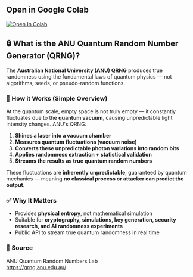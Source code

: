 ## Open in Google Colab
[![Open In Colab](https://colab.research.google.com/assets/colab-badge.svg)](
https://colab.research.google.com/github/jahaltom/Quantum-Computing/blob/main/QRNG/ANU/ANU_QRNG.ipynb
)

## 🔒 What is the ANU Quantum Random Number Generator (QRNG)?

The **Australian National University (ANU) QRNG** produces true randomness using the fundamental laws of quantum physics — not algorithms, seeds, or pseudo-random functions.

### 🧠 How it Works (Simple Overview)

At the quantum scale, empty space is not truly empty — it constantly fluctuates due to the **quantum vacuum**, causing unpredictable light intensity changes. ANU's QRNG:

1. **Shines a laser into a vacuum chamber**
2. **Measures quantum fluctuations (vacuum noise)**
3. **Converts these unpredictable photon variations into random bits**
4. **Applies randomness extraction + statistical validation**
5. **Streams the results as true quantum random numbers**

These fluctuations are **inherently unpredictable**, guaranteed by quantum mechanics — meaning **no classical process or attacker can predict the output**.

### ✅ Why It Matters

- Provides **physical entropy**, not mathematical simulation  
- Suitable for **cryptography, simulations, key generation, security research, and AI randomness experiments**
- Public API to stream true quantum randomness in real time

### 📎 Source  
ANU Quantum Random Numbers Lab  
https://qrng.anu.edu.au/
